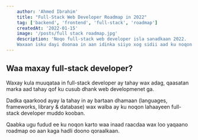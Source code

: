 ```yaml
---
    author: 'Ahmed Ibrahim'
    title: "Full-Stack Web Developer Roadmap in 2022"
    tag: ['backend', 'frontend', 'full-stack', 'roadmap']
    createdAt: '2022-01-15'
    image: '/posts/full stack roadmap.jpg'
    description: 'Noqo full-stack web developer isla sanadkaan 2022.
    Waxaan isku dayi doonaa in aan idinka siiyo xog sidii aad ku noqon lahayd full-stack web developer sanadkaaan 2022.'
---
```


## Waa maxay full-stack developer?

Waxay kula muuqataa in full-stack developer ay tahay wax adag, qaasatan marka aad tahay qof ku cusub dhank web developmenet ga.

Dadka qaarkood ayay la tahay in ay bartaan dhamaan (languages, frameworks, library & database) wax walba ay ku noqon lahaayeen full-stack developer muddo kooban.

Qaabka ugu fudud ee ku noqon karto waa inaad raacdaa wax loo yaqaano roadmap oo aan kaga hadli doono qoraalkaan.
